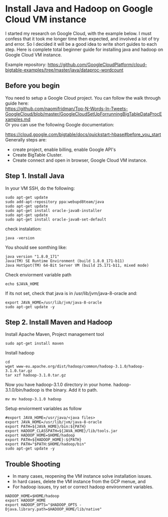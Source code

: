 # Install Java and Hadoop on Google Cloud VM instance

I started my research on Google Cloud, with the example below. I must confess that it took me longer time then expected, and involved a lot of try and error. So I decided it will be a good idea to write short guides to each step. Here is complete total beginner guide for installing java and hadoop on Google Cloud VM instance. 

Example repository: https://github.com/GoogleCloudPlatform/cloud-bigtable-examples/tree/master/java/dataproc-wordcount

## Before you begin
You need to setup a Google Cloud project. You can follow the walk through guide here:<br>
https://github.com/naomifridman/Top-N-Words-In-Tweets-GoogleCloud/blob/master/GoogleCloudSetUpForrunningBigTableDataProcExamples.md<br>
Or you can use the following Google documentation:

https://cloud.google.com/bigtable/docs/quickstart-hbase#before_you_start<br>
Generally steps are:
* create project, enable billing, enable Google API's
* Create BigTable Cluster.
* Create connect and open in browser, Google Cloud VM instance.


## Step 1. Install Java
In your VM SSH, do the following:
```
sudo apt-get update
sudo add-apt-repository ppa:webupd8team/java
sudo apt-get update
sudo apt-get install oracle-java8-installer
sudo apt-get update
sudo apt-get install oracle-java8-set-default
 ```
check instalation:
```
java -version
```
You should see somthing like:
```
java version "1.8.0_171"
Java(TM) SE Runtime Environment (build 1.8.0_171-b11)
Java HotSpot(TM) 64-Bit Server VM (build 25.171-b11, mixed mode)
```
Check enviorment variable path
```
echo $JAVA_HOME 
```
If its not set, check that java is in /usr/lib/jvm/java-8-oracle and:
```
export JAVA_HOME=/usr/lib/jvm/java-8-oracle
sudo apt-get update -y
```
## Step 2. Install Maven and Hadoop
Install Apache Maven, Project management tool
```
sudo apt-get install maven
```
Install hadoop
```
cd
wget www-eu.apache.org/dist/hadoop/common/hadoop-3.1.0/hadoop-3.1.0.tar.gz
tar xzf hadoop-3.1.0.tar.gz
```
Now you have hadoop-3.1.0 directory in your home. hadoop-3.1.0/bin/hadoop is the binary. Add it to path.
```
mv mv hadoop-3.1.0 hadoop

```

Setup enviorment variables as follow
```
#export JAVA_HOME=/usr/java/<java files>
export JAVA_HOME=/usr/lib/jvm/java-8-oracle
export PATH=${JAVA_HOME}/bin:${PATH}
export HADOOP_CLASSPATH=${JAVA_HOME}/lib/tools.jar
export HADOOP_HOME=$HOME/hadoop
export PATH=${HADOOP_HOME}:${PATH}
export PATH="$PATH:$HOME/hadoop/bin"
sudo apt-get update -y
```

## Trouble Shooting
* In many cases, reopening the VM instance solve installation issues.<br>
* In hard cases, delete the VM instance from the GCP menue, and 
* For hadoop issues, try set or correct hadoop environment variables.
```
HADOOP_HOME=$HOME/hadoop
export HADOOP_HOME
export HADOOP_OPTS="$HADOOP_OPTS -Djava.library.path=$HADOOP_HOME/lib/native"

```






